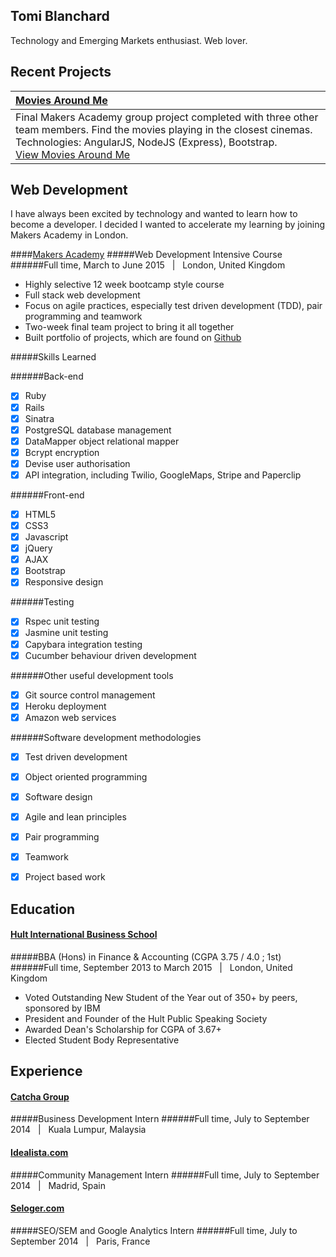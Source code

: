 ## Tomi Blanchard

Technology and Emerging Markets enthusiast. Web lover.

Recent Projects
---------------

| [Movies Around Me](https://github.com/MoviesAroundMe/MoviesAroundMe2) |
|:--------------|
| Final Makers Academy group project completed with three other team members. Find the movies playing in the closest cinemas. <br> Technologies: AngularJS, NodeJS (Express), Bootstrap.<br> [View Movies Around Me](https://www.moviesaroundme.com) |


Web Development
----------------

I have always been excited by technology and wanted to learn how to become a developer. I decided I wanted to accelerate my learning by joining Makers Academy in London.

####[Makers Academy](https://www.makersacademy.com)
#####Web Development Intensive Course
######Full time, March to June 2015 &nbsp; | &nbsp; London, United Kingdom
- Highly selective 12 week bootcamp style course
- Full stack web development
- Focus on agile practices, especially test driven development (TDD), pair programming and teamwork
- Two-week final team project to bring it all together
- Built portfolio of projects, which are found on [Github](https://github.com/Tomiblanchard)

#####Skills Learned

######Back-end
- [x] Ruby
- [x] Rails 
- [x] Sinatra 
- [x] PostgreSQL database management
- [x] DataMapper object relational mapper
- [x] Bcrypt encryption
- [x] Devise user authorisation
- [x] API integration, including Twilio, GoogleMaps, Stripe and Paperclip

######Front-end
- [x] HTML5
- [x] CSS3
- [x] Javascript
- [x] jQuery
- [x] AJAX
- [x] Bootstrap
- [x] Responsive design

######Testing 
- [x] Rspec unit testing
- [x] Jasmine unit testing
- [x] Capybara integration testing
- [x] Cucumber behaviour driven development

######Other useful development tools
- [x] Git source control management
- [x] Heroku deployment
- [x] Amazon web services

######Software development methodologies
- [x] Test driven development
- [x] Object oriented programming
- [x] Software design 
- [x] Agile and lean principles
- [x] Pair programming
- [x] Teamwork
- [x] Project based work




## Education

#### [Hult International Business School](http://www.hult.edu/)
#####BBA (Hons) in Finance & Accounting (CGPA 3.75 / 4.0 ; 1st)
######Full time, September 2013 to March 2015 &nbsp; | &nbsp; London, United Kingdom

- Voted Outstanding New Student of the Year out of 350+ by peers, sponsored by IBM
- President and Founder of the Hult Public Speaking Society
- Awarded Dean's Scholarship for CGPA of 3.67+
- Elected Student Body Representative

## Experience

#### [Catcha Group](https://en.wikipedia.org/wiki/Catcha_Group)
#####Business Development Intern
######Full time, July to September 2014 &nbsp; | &nbsp; Kuala Lumpur, Malaysia 

#### [Idealista.com](http://www.idealista.com)
#####Community Management Intern
######Full time, July to September 2014 &nbsp; | &nbsp; Madrid, Spain 

#### [Seloger.com](http://www.seloger.com/)
#####SEO/SEM and Google Analytics Intern
######Full time, July to September 2014 &nbsp; | &nbsp; Paris, France
